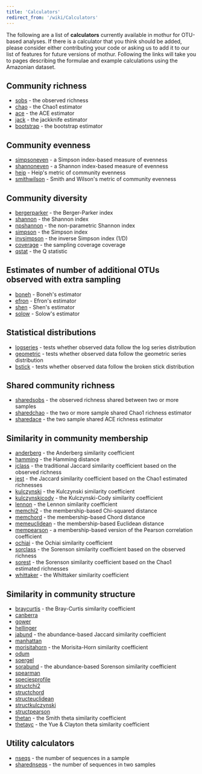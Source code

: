 ```yaml
---
title: 'Calculators'
redirect_from: '/wiki/Calculators'
---
```

The following are a list of **calculators**
currently available in mothur for OTU-based analyses. If there is a
calculator that you think should be added, please consider either
contributing your code or asking us to add it to our list of features
for future versions of mothur. Following the links will take you to
pages describing the formulae and example calculations using the
Amazonian dataset.

## Community richness

-   [sobs](sobs) - the observed richness
-   [chao](chao) - the Chao1 estimator
-   [ace](ace) - the ACE estimator
-   [jack](jack) - the jackknife estimator
-   [bootstrap](bootstrap) - the bootstrap estimator

## Community evenness

-   [simpsoneven](simpsoneven) - a Simpson index-based
    measure of evenness
-   [shannoneven](shannoneven) - a Shannon index-based
    measure of evenness
-   [heip](heip) - Heip\'s metric of community evenness
-   [smithwilson](smithwilson) - Smith and Wilson\'s metric
    of community evenness

## Community diversity

-   [bergerparker](bergerparker) - the Berger-Parker index
-   [shannon](shannon) - the Shannon index
-   [npshannon](npshannon) - the non-parametric Shannon index
-   [simpson](simpson) - the Simpson index
-   [invsimpson](invsimpson) - the inverse Simpson index
    (1/D)
-   [coverage](coverage) - the sampling coverage coverage
-   [qstat](qstat) - the Q statistic

## Estimates of number of additional OTUs observed with extra sampling

-   [boneh](boneh) - Boneh\'s estimator
-   [efron](efron) - Efron\'s estimator
-   [shen](shen) - Shen\'s estimator
-   [solow](solow) - Solow\'s estimator

## Statistical distributions

-   [logseries](logseries) - tests whether observed data
    follow the log series distribution
-   [geometric](geometric) - tests whether observed data
    follow the geometric series distribution
-   [bstick](bstick) - tests whether observed data follow the
    broken stick distribution

## Shared community richness

-   [sharedsobs](sharedsobs) - the observed richness shared
    between two or more samples
-   [sharedchao](sharedchao) - the two or more sample shared
    Chao1 richness estimator
-   [sharedace](sharedace) - the two sample shared ACE
    richness estimator

## Similarity in community membership

-   [anderberg](anderberg) - the Anderberg similarity
    coefficient
-   [hamming](hamming) - the Hamming distance
-   [jclass](jclass) - the traditional Jaccard similarity
    coefficient based on the observed richness
-   [jest](jest) - the Jaccard similarity coefficient based
    on the Chao1 estimated richnesses
-   [kulczynski](kulczynski) - the Kulczynski similarity
    coefficient
-   [kulczynskicody](kulczynskicody) - the Kulczynski-Cody
    similarity coefficient
-   [lennon](lennon) - the Lennon similarity coefficient
-   [memchi2](memchi2) - the membership-based Chi-squared
    distance
-   [memchord](memchord) - the membership-based Chord
    distance
-   [memeuclidean](memeuclidean) - the membership-based
    Euclidean distance
-   [mempearson](mempearson) - a membership-based version of
    the Pearson correlation coefficient
-   [ochiai](ochiai) - the Ochiai similarity coefficient
-   [sorclass](sorclass) - the Sorenson similarity
    coefficient based on the observed richness
-   [sorest](sorest) - the Sorenson similarity coefficient
    based on the Chao1 estimated richnesses
-   [whittaker](whittaker) - the Whittaker similarity
    coefficient

## Similarity in community structure

-   [braycurtis](braycurtis) - the Bray-Curtis similarity
    coefficient
-   [canberra](canberra)
-   [gower](gower)
-   [hellinger](hellinger)
-   [jabund](jabund) - the abundance-based Jaccard similarity
    coefficient
-   [manhattan](manhattan)
-   [morisitahorn](morisitahorn) - the Morisita-Horn
    similarity coefficient
-   [odum](odum)
-   [soergel](soergel)
-   [sorabund](sorabund) - the abundance-based Sorenson
    similarity coefficient
-   [spearman](spearman)
-   [speciesprofile](speciesprofile)
-   [structchi2](structchi2)
-   [structchord](structchord)
-   [structeuclidean](structeuclidean)
-   [structkulczynski](structkulczynski)
-   [structpearson](structpearson)
-   [thetan](thetan) - the Smith theta similarity coefficient
-   [thetayc](thetayc) - the Yue & Clayton theta similarity
    coefficient

## Utility calculators

-   [nseqs](nseqs) - the number of sequences in a sample
-   [sharednseqs](sharednseqs) - the number of sequences in
    two samples

